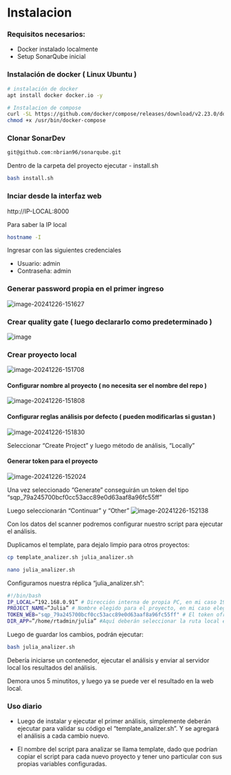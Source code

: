 # Instalacion #

### Requisitos necesarios: 

* Docker instalado localmente 
* Setup SonarQube inicial

### Instalación de docker ( Linux Ubuntu )
```bash
# instalación de docker 
apt install docker docker.io -y 

# Instalacion de compose 
curl -SL https://github.com/docker/compose/releases/download/v2.23.0/docker-compose-linux-x86_64 -o /usr/bin/docker-compose 
chmod +x /usr/bin/docker-compose
```

### Clonar SonarDev 
```bash
git@github.com:nbrian96/sonarqube.git
```

Dentro de la carpeta del proyecto ejecutar - install.sh 
```bash
bash install.sh
```

### Inciar desde la interfaz web
http://IP-LOCAL:8000 

Para saber la IP local
```bash
hostname -I
```

Ingresar con las siguientes credenciales
* Usuario: admin
* Contraseña: admin


### Generar password propia en el primer ingreso
![image-20241226-151627](https://github.com/user-attachments/assets/4029954e-a0af-4580-b506-c4eea9b89da2)

### Crear quality gate ( luego declararlo como predeterminado )
![image](https://github.com/user-attachments/assets/f63bddd4-9e3e-4df3-b381-48b9c537455a)

### Crear proyecto local 
![image-20241226-151708](https://github.com/user-attachments/assets/ba17580c-6dd3-4234-83fb-1912bd9dd0e8)

#### Configurar nombre al proyecto ( no necesita ser el nombre del repo )
![image-20241226-151808](https://github.com/user-attachments/assets/c1f864f7-c5ea-4ac4-b7fb-9517a7606e13)

#### Configurar reglas análisis por defecto ( pueden modificarlas si gustan )
![image-20241226-151830](https://github.com/user-attachments/assets/d5d9a18c-916d-4792-a6f4-05271bc839a6)

Seleccionar “Create Project” y luego método de análisis, “Locally” 

#### Generar token para el proyecto
![image-20241226-152024](https://github.com/user-attachments/assets/d6b4acba-4c8e-4324-9d40-dc11fc90992d)

Una vez seleccionado “Generate” conseguirán un token del tipo “sqp_79a245700bcf0cc53acc89e0d63aaf8a96fc55ff” 

Luego seleccionarán “Continuar” y “Other”
![image-20241226-152138](https://github.com/user-attachments/assets/d4bf329d-078c-48b5-8e8b-21879dd20316)


Con los datos del scanner podremos configurar nuestro script para ejecutar el análisis. 

Duplicamos el template, para dejalo limpio para otros proyectos:
```bash
cp template_analizer.sh julia_analizer.sh
```
```bash
nano julia_analizer.sh
```

Configuramos nuestra réplica “julia_analizer.sh”: 
```bash
#!/bin/bash
IP_LOCAL=”192.168.0.91” # Dirección interna de propia PC, en mi caso 192.168.0.91 
PROJECT_NAME=”Julia” # Nombre elegido para el proyecto, en mi caso elegí “Julia”
TOKEN_WEB="sqp_79a245700bcf0cc53acc89e0d63aaf8a96fc55ff" # El token ofrecido por la app v
DIR_APP=”/home/rtadmin/julia” #Aquí deberán seleccionar la ruta local en dónde se encuentra clonado el repositorio a analizar
```

Luego de guardar los cambios, podrán ejecutar:
```bash
bash julia_analizer.sh
```

Debería iniciarse un contenedor, ejecutar el análisis y enviar al servidor local los resultados del análisis. 

Demora unos 5 minutitos, y luego ya se puede ver el resultado en la web local.


### Uso diario 

- Luego de instalar y ejecutar el primer análisis, simplemente deberán ejecutar para validar su código el “template_analizer.sh”. Y se agregará el análisis a cada cambio nuevo. 

- El nombre del script para analizar se llama template, dado que podrían copiar el script para cada nuevo proyecto y tener uno particular con sus propias variables configuradas. 



